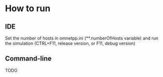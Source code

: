 # How to run

## IDE
Set the number of hosts in omnetpp.ini (**.numberOfHosts variable) and run the simulation (CTRL+F11, release version, or F11, debug version)

## Command-line
TODO
